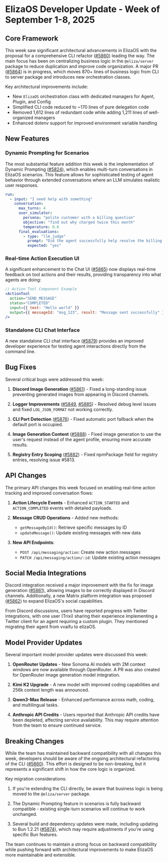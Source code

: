 # ElizaOS Developer Update - Week of September 1-8, 2025

## Core Framework

This week saw significant architectural advancements in ElizaOS with the proposal for a comprehensive CLI refactor ([#5860](https://github.com/elizaos/eliza/issues/5860)) leading the way. The main focus has been on centralizing business logic in the `@eliza/server` package to reduce duplication and improve code organization. A major PR ([#5864](https://github.com/elizaos/eliza/pull/5864)) is in progress, which moves 870+ lines of business logic from CLI to server package and introduces new orchestration classes.

Key architectural improvements include:
- New `ElizaOS` orchestration class with dedicated managers for Agent, Plugin, and Config
- Simplified CLI code reduced to ~170 lines of pure delegation code
- Removed 1,612 lines of redundant code while adding 1,211 lines of well-organized managers
- Enhanced dotenv support for improved environment variable handling

## New Features

### Dynamic Prompting for Scenarios

The most substantial feature addition this week is the implementation of Dynamic Prompting ([#5824](https://github.com/elizaos/eliza/pull/5824)), which enables multi-turn conversations in ElizaOS scenarios. This feature allows for sophisticated testing of agent behavior through extended conversations where an LLM simulates realistic user responses.

```yaml
run:
  - input: "I need help with something"
    conversation:
      max_turns: 4
      user_simulator:
        persona: "polite customer with a billing question"
        objective: "find out why charged twice this month"
        temperature: 0.6
      final_evaluations:
        - type: "llm_judge"
          prompt: "Did the agent successfully help resolve the billing issue?"
          expected: "yes"
```

### Real-time Action Execution UI

A significant enhancement to the Chat UI ([#5865](https://github.com/elizaos/eliza/pull/5865)) now displays real-time feedback on tool actions and their results, providing transparency into what agents are doing:

```jsx
// Action Tool Component Example
<ActionTool
  action="SEND_MESSAGE"
  status="COMPLETED"
  input={{ text: "Hello world" }}
  output={{ messageId: "msg_123", result: "Message sent successfully" }}
/>
```

### Standalone CLI Chat Interface

A new standalone CLI chat interface ([#5879](https://github.com/elizaos/eliza/pull/5879)) provides an improved developer experience for testing agent interactions directly from the command line.

## Bug Fixes

Several critical bugs were addressed this week:

1. **Discord Image Generation** ([#5861](https://github.com/elizaos/eliza/pull/5861)) - Fixed a long-standing issue preventing generated images from appearing in Discord channels.

2. **Logger Improvements** ([#5849](https://github.com/elizaos/eliza/pull/5849), [#5885](https://github.com/elizaos/eliza/pull/5885)) - Resolved debug level issues and fixed `LOG_JSON_FORMAT` not working correctly.

3. **CLI Port Detection** ([#5876](https://github.com/elizaos/eliza/pull/5876)) - Fixed automatic port fallback when the default port is occupied.

4. **Image Generation Content** ([#5888](https://github.com/elizaos/eliza/pull/5888)) - Fixed image generation to use the user's request instead of the agent profile, ensuring more accurate results.

5. **Registry Entry Scoping** ([#5882](https://github.com/elizaos/eliza/pull/5882)) - Fixed npmPackage field for registry entries, resolving issue #5813.

## API Changes

The primary API changes this week focused on enabling real-time action tracking and improved conversation flows:

1. **Action Lifecycle Events** - Enhanced `ACTION_STARTED` and `ACTION_COMPLETED` events with detailed payloads.

2. **Message CRUD Operations** - Added new methods:
   - `getMessageById()`: Retrieve specific messages by ID
   - `updateMessage()`: Update existing messages with new data

3. **New API Endpoints**:
   - `POST /api/messaging/action`: Create new action messages
   - `PATCH /api/messaging/action/:id`: Update existing action messages

## Social Media Integrations

Discord integration received a major improvement with the fix for image generation ([#5861](https://github.com/elizaos/eliza/pull/5861)), allowing images to be correctly displayed in Discord channels. Additionally, a new Matrix platform integration was proposed ([#5862](https://github.com/elizaos/eliza/issues/5862)) to expand ElizaOS's social capabilities.

From Discord discussions, users have reported progress with Twitter integrations, with one user (Trixi) sharing their experience implementing a Twitter client for an agent requiring a custom plugin. They mentioned migrating their agent from vvaifu to elizaOS.

## Model Provider Updates

Several important model provider updates were discussed this week:

1. **OpenRouter Updates** - New Sonoma AI models with 2M context windows are now available through OpenRouter. A PR was also created for OpenRouter image generation model integration.

2. **Kimi K2 Upgrade** - A new model with improved coding capabilities and 256k context length was announced.

3. **Qwen3-Max Release** - Enhanced performance across math, coding, and multilingual tasks.

4. **Anthropic API Credits** - Users reported that Anthropic API credits have been depleted, affecting service availability. This may require attention from the team to ensure continued service.

## Breaking Changes

While the team has maintained backward compatibility with all changes this week, developers should be aware of the ongoing architectural refactoring of the CLI ([#5860](https://github.com/elizaos/eliza/issues/5860)). This effort is designed to be non-breaking, but it represents a significant shift in how the core logic is organized.

Key migration considerations:

1. If you're extending the CLI directly, be aware that business logic is being moved to the `@eliza/server` package.

2. The Dynamic Prompting feature in scenarios is fully backward compatible - existing single-turn scenarios will continue to work unchanged.

3. Several build and dependency updates were made, including updating to Bun 1.2.21 ([#5874](https://github.com/elizaos/eliza/pull/5874)), which may require adjustments if you're using specific Bun features.

The team continues to maintain a strong focus on backward compatibility while pushing forward with architectural improvements to make ElizaOS more maintainable and extensible.